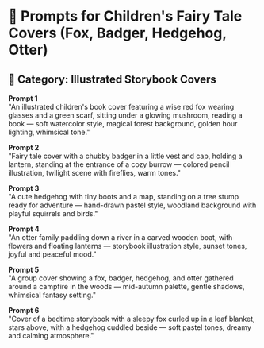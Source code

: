 # 🦊 Prompts for Children's Fairy Tale Covers (Fox, Badger, Hedgehog, Otter)

## 🎨 Category: Illustrated Storybook Covers

**Prompt 1**  
"An illustrated children's book cover featuring a wise red fox wearing glasses and a green scarf, sitting under a glowing mushroom, reading a book — soft watercolor style, magical forest background, golden hour lighting, whimsical tone."

**Prompt 2**  
"Fairy tale cover with a chubby badger in a little vest and cap, holding a lantern, standing at the entrance of a cozy burrow — colored pencil illustration, twilight scene with fireflies, warm tones."

**Prompt 3**  
"A cute hedgehog with tiny boots and a map, standing on a tree stump ready for adventure — hand-drawn pastel style, woodland background with playful squirrels and birds."

**Prompt 4**  
"An otter family paddling down a river in a carved wooden boat, with flowers and floating lanterns — storybook illustration style, sunset tones, joyful and peaceful mood."

**Prompt 5**  
"A group cover showing a fox, badger, hedgehog, and otter gathered around a campfire in the woods — mid-autumn palette, gentle shadows, whimsical fantasy setting."

**Prompt 6**  
"Cover of a bedtime storybook with a sleepy fox curled up in a leaf blanket, stars above, with a hedgehog cuddled beside — soft pastel tones, dreamy and calming atmosphere."